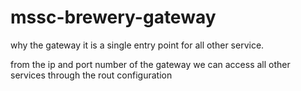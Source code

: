 # mssc-brewery-gateway

why the gateway
it is a single entry point for all other service.

from the ip and port number of the gateway we can access all other services through the rout configuration